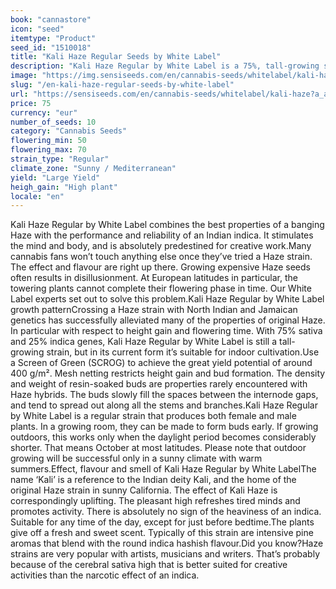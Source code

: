 ```yaml
---
book: "cannastore"
icon: "seed"
itemtype: "Product"
seed_id: "1510018"
title: "Kali Haze Regular Seeds by White Label"
description: "Kali Haze Regular by White Label is a 75%, tall-growing sativa with an uplifting high. The flowering time is short, the potential yield high."
image: "https://img.sensiseeds.com/en/cannabis-seeds/whitelabel/kali-haze-image.png"
slug: "/en-kali-haze-regular-seeds-by-white-label"
url: "https://sensiseeds.com/en/cannabis-seeds/whitelabel/kali-haze?a_aid=cannastore"
price: 75
currency: "eur"
number_of_seeds: 10
category: "Cannabis Seeds"
flowering_min: 50
flowering_max: 70
strain_type: "Regular"
climate_zone: "Sunny / Mediterranean"
yield: "Large Yield"
heigh_gain: "High plant"
locale: "en"
---
```

Kali Haze Regular by White Label combines the best properties of a banging Haze with the performance and reliability of an Indian indica. It stimulates the mind and body, and is absolutely predestined for creative work.Many cannabis fans won’t touch anything else once they’ve tried a Haze strain. The effect and flavour are right up there. Growing expensive Haze seeds often results in disillusionment. At European latitudes in particular, the towering plants cannot complete their flowering phase in time. Our White Label experts set out to solve this problem.Kali Haze Regular by White Label growth patternCrossing a Haze strain with North Indian and Jamaican genetics has successfully alleviated many of the properties of original Haze. In particular with respect to height gain and flowering time. With 75% sativa and 25% indica genes, Kali Haze Regular by White Label is still a tall-growing strain, but in its current form it’s suitable for indoor cultivation.Use a Screen of Green (SCROG) to achieve the great yield potential of around 400 g/m². Mesh netting restricts height gain and bud formation. The density and weight of resin-soaked buds are properties rarely encountered with Haze hybrids. The buds slowly fill the spaces between the internode gaps, and tend to spread out along all the stems and branches.Kali Haze Regular by White Label is a regular strain that produces both female and male plants. In a growing room, they can be made to form buds early. If growing outdoors, this works only when the daylight period becomes considerably shorter. That means October at most latitudes. Please note that outdoor growing will be successful only in a sunny climate with warm summers.Effect, flavour and smell of Kali Haze Regular by White LabelThe name ‘Kali’ is a reference to the Indian deity Kali, and the home of the original Haze strain in sunny California. The effect of Kali Haze is correspondingly uplifting. The pleasant high refreshes tired minds and promotes activity. There is absolutely no sign of the heaviness of an indica. Suitable for any time of the day, except for just before bedtime.The plants give off a fresh and sweet scent. Typically of this strain are intensive pine aromas that blend with the round indica hashish flavour.Did you know?Haze strains are very popular with artists, musicians and writers. That’s probably because of the cerebral sativa high that is better suited for creative activities than the narcotic effect of an indica.
